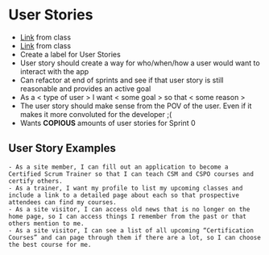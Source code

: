 # User Stories
- [Link](https://www.mountaingoatsoftware.com/agile/user-stories) from class
- [Link](https://www.atlassian.com/agile/project-management/user-stories) from class
- Create a label for User Stories
- User story should create a way for who/when/how a user would want to interact with the app
- Can refactor at end of sprints and see if that user story is still reasonable and provides an active goal
- As a < type of user > I want < some goal >  so that < some reason >
- The user story should make sense from the POV of the user. Even if it makes it more convoluted for the developer ;(
- Wants **COPIOUS** amounts of user stories for Sprint 0

## User Story Examples
```
- As a site member, I can fill out an application to become a Certified Scrum Trainer so that I can teach CSM and CSPO courses and certify others.
- As a trainer, I want my profile to list my upcoming classes and include a link to a detailed page about each so that prospective attendees can find my courses.
- As a site visitor, I can access old news that is no longer on the home page, so I can access things I remember from the past or that others mention to me.
- As a site visitor, I can see a list of all upcoming “Certification Courses” and can page through them if there are a lot, so I can choose the best course for me.
```
